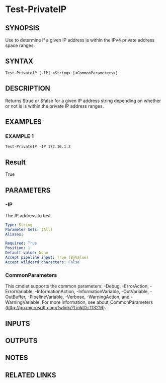 # Test-PrivateIP

## SYNOPSIS
Use to determine if a given IP address is within the IPv4 private address space ranges.

## SYNTAX

```
Test-PrivateIP [-IP] <String> [<CommonParameters>]
```

## DESCRIPTION
Returns $true or $false for a given IP address string depending on whether or not is is within the private IP address ranges.

## EXAMPLES

### EXAMPLE 1
```
Test-PrivateIP -IP 172.16.1.2
```

Result
------
True

## PARAMETERS

### -IP
The IP address to test.

```yaml
Type: String
Parameter Sets: (All)
Aliases:

Required: True
Position: 1
Default value: None
Accept pipeline input: True (ByValue)
Accept wildcard characters: False
```

### CommonParameters
This cmdlet supports the common parameters: -Debug, -ErrorAction, -ErrorVariable, -InformationAction, -InformationVariable, -OutVariable, -OutBuffer, -PipelineVariable, -Verbose, -WarningAction, and -WarningVariable.
For more information, see about_CommonParameters (http://go.microsoft.com/fwlink/?LinkID=113216).

## INPUTS

## OUTPUTS

## NOTES

## RELATED LINKS

